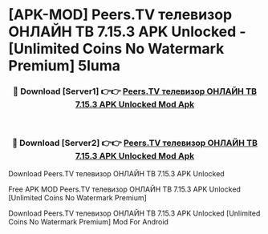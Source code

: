 # [APK-MOD] Peers.TV  телевизор ОНЛАЙН ТВ 7.15.3 APK Unlocked - [Unlimited Coins No Watermark Premium] 5luma



<div align="center">
<h3>🔴 Download [Server1] 👉👉 <a href="https://momento.my/?title=Peers.TV__телевизор_ОНЛАЙН_ТВ_7.15.3_APK_Unlocked">Peers.TV  телевизор ОНЛАЙН ТВ 7.15.3 APK Unlocked Mod Apk</a></h3><br>

<h3>🔴 Download [Server2] 👉👉 <a href="https://momento.my/?title=Peers.TV__телевизор_ОНЛАЙН_ТВ_7.15.3_APK_Unlocked">Peers.TV  телевизор ОНЛАЙН ТВ 7.15.3 APK Unlocked Mod Apk</a></h3>
</div>



Download Peers.TV  телевизор ОНЛАЙН ТВ 7.15.3 APK Unlocked 

Free APK MOD Peers.TV  телевизор ОНЛАЙН ТВ 7.15.3 APK Unlocked [Unlimited Coins No Watermark Premium]

Download Peers.TV  телевизор ОНЛАЙН ТВ 7.15.3 APK Unlocked [Unlimited Coins No Watermark Premium] Mod For Android
